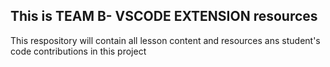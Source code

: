## This is TEAM B- VSCODE EXTENSION resources

This respository will contain all lesson content and resources ans student's code contributions in this project